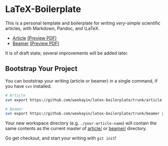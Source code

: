 LaTeX-Boilerplate
=================

This is a personal template and boilerplate for writing *very-simple* scientific articles, with Markdown, Pandoc, and \LaTeX.

* [Article](article/article.markdown) [(Preview PDF)](https://github.com/wookayin/latex-boilerplate/blob/gh-pages/pdf/article.pdf)
* [Beamer](beamer/beamer.markdown)    [(Preview PDF)](https://github.com/wookayin/latex-boilerplate/blob/gh-pages/pdf/beamer.pdf)

It is of draft state; several improvements will be added later.


## Bootstrap Your Project

You can bootstrap your writing (article or beamer) in a single command, if you have `svn` installed.

```bash
# Article
svn export https://github.com/wookayin/latex-boilerplate/trunk/article your-article-name

# Beamer
svn export https://github.com/wookayin/latex-boilerplate/trunk/beamer your-beamer-name
```

Your new workspace directory (e.g. `./your-article-name`) will contain the same contents
as the current master of
[article/](https://github.com/wookayin/latex-boilerplate/tree/master/article) or
[beamer/](https://github.com/wookayin/latex-boilerplate/tree/master/beamer) directory.

Go get checkout, and start your writing with `git init`!
